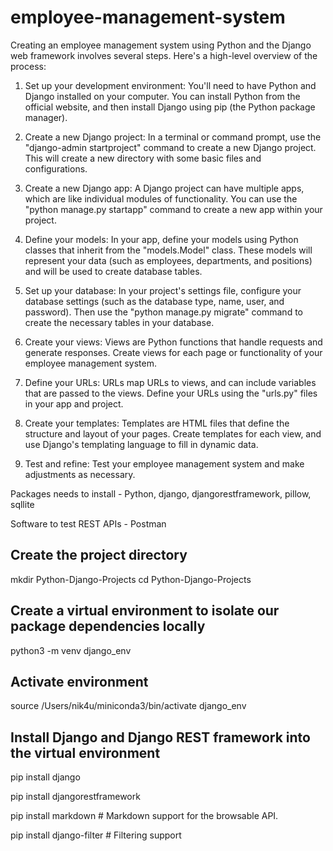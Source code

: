 # employee-management-system

Creating an employee management system using Python and the Django web framework involves several steps. Here's a high-level overview of the process:

1. Set up your development environment: You'll need to have Python and Django installed on your computer. You can install Python from the official website, and then install Django using pip (the Python package manager).

2. Create a new Django project: In a terminal or command prompt, use the "django-admin startproject" command to create a new Django project. This will create a new directory with some basic files and configurations.

3. Create a new Django app: A Django project can have multiple apps, which are like individual modules of functionality. You can use the "python manage.py startapp" command to create a new app within your project.

4. Define your models: In your app, define your models using Python classes that inherit from the "models.Model" class. These models will represent your data (such as employees, departments, and positions) and will be used to create database tables.

5. Set up your database: In your project's settings file, configure your database settings (such as the database type, name, user, and password). Then use the "python manage.py migrate" command to create the necessary tables in your database.

6. Create your views: Views are Python functions that handle requests and generate responses. Create views for each page or functionality of your employee management system.

7. Define your URLs: URLs map URLs to views, and can include variables that are passed to the views. Define your URLs using the "urls.py" files in your app and project.

8. Create your templates: Templates are HTML files that define the structure and layout of your pages. Create templates for each view, and use Django's templating language to fill in dynamic data.

9. Test and refine: Test your employee management system and make adjustments as necessary.

Packages needs to install - Python, django, djangorestframework, pillow, sqllite

Software to test REST APIs - Postman

## Create the project directory
mkdir Python-Django-Projects
cd Python-Django-Projects

## Create a virtual environment to isolate our package dependencies locally
python3 -m venv django_env
## Activate environment
source /Users/nik4u/miniconda3/bin/activate django_env  

## Install Django and Django REST framework into the virtual environment
pip install django

pip install djangorestframework

pip install markdown       # Markdown support for the browsable API.

pip install django-filter  # Filtering support
